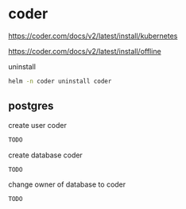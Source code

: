 # coder

https://coder.com/docs/v2/latest/install/kubernetes

https://coder.com/docs/v2/latest/install/offline

uninstall

```bash
helm -n coder uninstall coder
```

## postgres

create user coder

```sql
TODO
```

create database coder

```sql
TODO
```

change owner of database to coder

```sql
TODO
```

